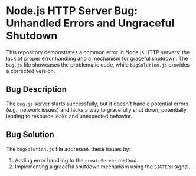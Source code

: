 # Node.js HTTP Server Bug: Unhandled Errors and Ungraceful Shutdown

This repository demonstrates a common error in Node.js HTTP servers: the lack of proper error handling and a mechanism for graceful shutdown.  The `bug.js` file showcases the problematic code, while `bugSolution.js` provides a corrected version.

## Bug Description

The `bug.js` server starts successfully, but it doesn't handle potential errors (e.g., network issues) and lacks a way to gracefully shut down, potentially leading to resource leaks and unexpected behavior.

## Bug Solution

The `bugSolution.js` file addresses these issues by:

1. Adding error handling to the `createServer` method.
2. Implementing a graceful shutdown mechanism using the `SIGTERM` signal.